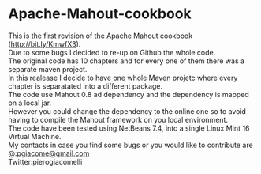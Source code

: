 Apache-Mahout-cookbook
======================
This is the first revision of the Apache Mahout cookbook (http://bit.ly/KmwfX3).<br>
Due to some bugs I decided to re-up on Github the whole code. <br>
The original code has 10 chapters and for every one of them there was a separate maven project. <br>
In this realease I decide to have one whole Maven projetc where every chapter is separatated into a different package.<br>
The code use Mahout 0.8 ad dependency and the dependency is mapped on a local jar. <br>
However you could change the dependency to the online one so to avoid having to compile the Mahout framework on you local environment. <br>
The code have been tested using NetBeans 7.4, into a single Linux MInt 16 Virtual Machine.<br>
My contacts in case you find some bugs or you would like to contribute are<br>
@:pgiacome@gmail.com<br>
Twitter:pierogiacomelli<br>
